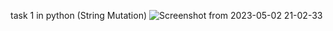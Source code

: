 task 1 in python (String Mutation)
![Screenshot from 2023-05-02 21-02-33](https://user-images.githubusercontent.com/128406458/235757502-45b78bd7-baa0-407d-a877-bdbb13ba460b.png)

